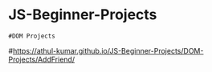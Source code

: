 # JS-Beginner-Projects

    #DOM Projects
#https://athul-kumar.github.io/JS-Beginner-Projects/DOM-Projects/AddFriend/

